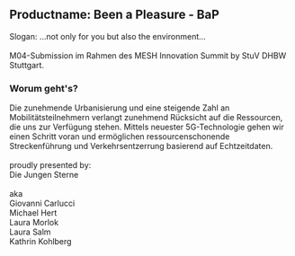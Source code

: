 ## Productname: Been a Pleasure - BaP
Slogan: ...not only for you but also the environment...
<br>
<br>
 M04-Submission im Rahmen des MESH Innovation Summit by StuV DHBW Stuttgart.
<br>
### Worum geht's?
Die zunehmende Urbanisierung und eine steigende Zahl an Mobilitätsteilnehmern verlangt zunehmend Rücksicht auf die Ressourcen, die uns zur Verfügung stehen. Mittels neuester 5G-Technologie gehen wir einen Schritt voran und ermöglichen ressourcenschonende Streckenführung und Verkehrsentzerrung basierend auf Echtzeitdaten. 
<br>
<br>
proudly presented by:<br>
Die Jungen Sterne<br><br>
aka<br>
Giovanni Carlucci<br>
Michael Hert<br>
Laura Morlok<br>
Laura Salm<br>
Kathrin Kohlberg
